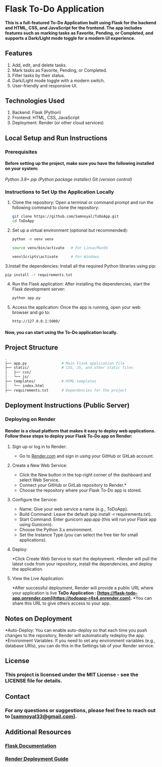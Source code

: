 # Flask To-Do Application
#### This is a full-featured To-Do Application built using Flask for the backend and HTML, CSS, and JavaScript for the frontend. The app includes features such as marking tasks as Favorite, Pending, or Completed, and supports a Dark/Light mode toggle for a modern UI experience.

## Features
   1. Add, edit, and delete tasks.
   2. Mark tasks as Favorite, Pending, or Completed.
   3. Filter tasks by their status.
   4. Dark/Light mode toggle with a modern switch.
   5. User-friendly and responsive UI.

## Technologies Used
   1. Backend: Flask (Python)
   2. Frontend: HTML, CSS, JavaScript
   3. Deployment: Render (or other cloud services)

## Local Setup and Run Instructions
### Prerequisites
#### Before setting up the project, make sure you have the following installed on your system:
   *Python 3.8+*
   *pip (Python package installer)*
   *Git (version control)*
   
### Instructions to Set Up the Application Locally

1. Clone the repository: Open a terminal or command prompt and run the following command to clone the repository:

   ```bash
   git clone https://github.com/Samnoyal/ToDoApp.git
   cd ToDoApp
   ```

2. Set up a virtual environment (optional but recommended):
   
   ```bash
   python -m venv venv
   ```
   ```bash
   source venv/bin/activate   # For Linux/MacOS
   ```
   ```bash
   venv\Scripts\activate      # For Windows
   ```

3.Install the dependencies: Install all the required Python libraries using pip:
      
   ```bash
   pip install -r requirements.txt
   ```

4. Run the Flask application: After installing the dependencies, start the Flask development server:

   ```bash
   python app.py
   ```
      
5. Access the application: Once the app is running, open your web browser and go to:

   ```bash
   http://127.0.0.1:5000/
   ```

#### Now, you can start using the To-Do application locally.

## Project Structure
   ```bash
   .
   ├── app.py                # Main Flask application file
   ├── static/               # CSS, JS, and other static files
   │   ├── css/
   │   └── js/
   ├── templates/            # HTML templates
   │   └── index.html
   ├── requirements.txt      # Dependencies for the project
   ```

## Deployment Instructions (Public Server)
### Deploying on Render
#### Render is a cloud platform that makes it easy to deploy web applications. Follow these steps to deploy your Flask To-Do app on Render:

1. Sign up or log in to Render:
   
   * Go to [Render.com](https://dashboard.render.com/) and sign in using your GitHub or GitLab account.

2. Create a New Web Service:
   
   * Click the New button in the top-right corner of the dashboard and select Web Service.
   * Connect your GitHub or GitLab repository to Render.*
   * Choose the repository where your Flask To-Do app is stored.

3. Configure the Service:
   
   * Name: Give your web service a name (e.g., ToDoApp).
   * Build Command: Leave the default (pip install -r requirements.txt).
   * Start Command: Enter gunicorn app:app (this will run your Flask app using Gunicorn).
   * Choose the Python 3.x environment.
   * Set the Instance Type (you can select the free tier for small applications).

4. Deploy:

   *Click Create Web Service to start the deployment.
   *Render will pull the latest code from your repository, install the dependencies, and deploy the application.

5. View the Live Application:

   *After successful deployment, Render will provide a public URL where your application is live **ToDo Application : [https://flask-todo-app.onrender.com](https://todoapp-r4s4.onrender.com].**
   *You can share this URL to give others access to your app.

## Notes on Deployment
   *Auto-Deploy: You can enable auto-deploy so that each time you push changes to the repository, Render will automatically redeploy the app.
   *Environment Variables: If you need to set any environment variables (e.g., database URIs), you can do this in the Settings tab of your Render service.

## License
   ### This project is licensed under the MIT License - see the LICENSE file for details.

## Contact
   ### For any questions or suggestions, please feel free to reach out to [samnoyal33@gmail.com].

## Additional Resources
   ### [Flask Documentation](https://flask.palletsprojects.com/en/stable/)
   ### [Render Deployment Guide](https://docs.render.com/)
